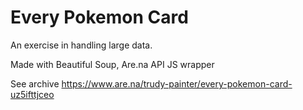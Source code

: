# Every Pokemon Card
An exercise in handling large data.

Made with Beautiful Soup, Are.na API JS wrapper

See archive
https://www.are.na/trudy-painter/every-pokemon-card-uz5ifttjceo

